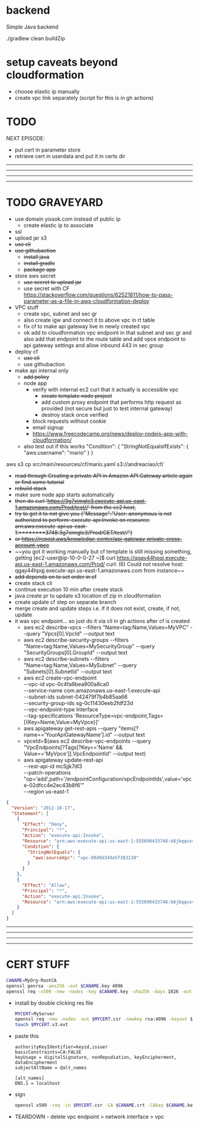 # backend

Simple Java backend

./gradlew clean buildZip

# setup caveats beyond cloudformation

- choose elastic ip manually
- create vpc link separately (script for this is in gh actions)

# TODO

NEXT EPISODE:
- put cert in parameter store
- retrieve cert in userdata and put it in certs dir


---

---

---

---

# TODO GRAVEYARD
- use domain yissok.com instead of public ip
  - create elastic ip to associate
- ssl
- upload jar s3
- ~~use cli~~
- ~~use githubaction~~
  - ~~install java~~
  - ~~install gradle~~
  - ~~package app~~
- store aws secret
  - ~~use secret to upload jar~~
  - use secret with CF https://stackoverflow.com/questions/62521811/how-to-pass-parameter-as-a-file-in-aws-cloudformation-deploy
- VPC stuff
  - create vpc, subnet and sec gr
  - also create igw and connect it to above vpc in rt table
  - fix cf to make api gateway live in newly created vpc
  - ok add to cloudformation vpc endpoint in that subnet and sec gr and also add that endpoint to the route table and add vpce endpoint to api gateway settings and allow inbound 443 in sec group
- deploy cf
  - ~~use cli~~
  - use githubaction
- make api internal only
  - ~~add policy~~
  - node app
    - verify with internal ec2 curl that it actually is accessible vpc
      - ~~create template node project~~
      - add custom proxy endpoint that performs http request as provided (not secure but just to test internal gateway)
      - destroy stack once verified
    - block requests without cookie
    - email signup
    - https://www.freecodecamp.org/news/deploy-nodejs-app-with-cloudformation/
  - also test out if this works "Condition": { "StringNotEqualsIfExists": { "aws:username": "mario" } }

aws s3 cp src/main/resources/cf/mario.yaml s3://andreaciao/cf/

- ~~read through Creating a private API in Amazon API Gateway article again or find some tutorial~~
- ~~rebuild stack~~
- make sure node app starts automatically
- ~~then do curl 'https://3g7ximgle3.execute-api.us-east-1.amazonaws.com/Prod/test//' from the ec2 host,~~
- ~~try to get it to not give you {"Message":"User: anonymous is not authorized to perform: execute-api:Invoke on resource: arn:aws:execute-api:us-east-1:********3748:3g7ximgle3/Prod/GET/test//"}~~
- ~~or https://repost.aws/knowledge-center/api-gateway-private-cross-account-vpce~~
- ~~you got it working manually but cf template is still missing something, getting [ec2-user@ip-10-0-0-27 ~]$ curl https://qgay44hpqj.execute-api.us-east-1.amazonaws.com/Prod/ curl: (6) Could not resolve host: qgay44hpqj.execute-api.us-east-1.amazonaws.com from instance~~
- ~~add depends on to set order in cf~~
- create stack cli
- continue execution 10 min after create stack
- java create pr to update s3 location of zip in cloudformation
- create update cf step on separate branch
- merge create and update steps i.e. if it does not exist, create, if not, update
- it was vpc endpoint... so just do it via cli in gh actions after cf is created
  - aws ec2 describe-vpcs --filters "Name=tag:Name,Values=MyVPC" --query "Vpcs[0].VpcId" --output text
  - aws ec2 describe-security-groups  --filters "Name=tag:Name,Values=MySecurityGroup" --query "SecurityGroups[0].GroupId" --output text
  - aws ec2 describe-subnets --filters "Name=tag:Name,Values=MySubnet" --query "Subnets[0].SubnetId" --output text
  - aws ec2 create-vpc-endpoint \
    --vpc-id vpc-0c4fa9bea900a8ca0 \
    --service-name com.amazonaws.us-east-1.execute-api \
    --subnet-ids subnet-042479f7b4b85aa66 \
    --security-group-ids sg-0c11430eeb2fdf23d \
    --vpc-endpoint-type Interface \
    --tag-specifications 'ResourceType=vpc-endpoint,Tags=[{Key=Name,Value=MyVpce}]'
  - aws apigateway get-rest-apis --query "items[?name=='YourApiGatewayName'].id" --output text
  - vpceId=$(aws ec2 describe-vpc-endpoints --query "VpcEndpoints[?Tags[?Key=='Name' && Value=='MyVpce']].VpcEndpointId" --output text)
  - aws apigateway update-rest-api \
    --rest-api-id mc5jjk7dl3 \
    --patch-operations "op='add',path='/endpointConfiguration/vpcEndpointIds',value='vpce-02dfcc4e2ec43b8f6'" \
    --region us-east-1
```json
{
  "Version": "2012-10-17",
  "Statement": [
    {
      "Effect": "Deny",
      "Principal": "*",
      "Action": "execute-api:Invoke",
      "Resource": "arn:aws:execute-api:us-east-1:555690433748:k8jbqqvx4b/*/*/*",
      "Condition": {
        "StringNotEquals": {
          "aws:sourceVpc": "vpc-09d9d349e5f383138"
        }
      }
    },
    {
      "Effect": "Allow",
      "Principal": "*",
      "Action": "execute-api:Invoke",
      "Resource": "arn:aws:execute-api:us-east-1:555690433748:k8jbqqvx4b/*/*/*"
    }
  ]
}
```

---

---

---

---

# CERT STUFF

  ```bash
  CANAME=MyOrg-RootCA
  openssl genrsa -aes256 -out $CANAME.key 4096
  openssl req -x509 -new -nodes -key $CANAME.key -sha256 -days 1826 -out $CANAME.crt
  ```

- install by double clicking res file

  ```bash
  MYCERT=MyServer
  openssl req -new -nodes -out $MYCERT.csr -newkey rsa:4096 -keyout $MYCERT.key
  touch $MYCERT.v3.ext
  ```
- paste this

  ```
  authorityKeyIdentifier=keyid,issuer
  basicConstraints=CA:FALSE
  keyUsage = digitalSignature, nonRepudiation, keyEncipherment, dataEncipherment
  subjectAltName = @alt_names
  
  [alt_names]
  DNS.1 = localhost
  ```
- sign

  ```bash
  openssl x509 -req -in $MYCERT.csr -CA $CANAME.crt -CAkey $CANAME.key -CAcreateserial -out $MYCERT.crt -days 730 -sha256 -extfile $MYCERT.v3.ext
  ```
- TEARDOWN - delete vpc endpoint > network interface > vpc
